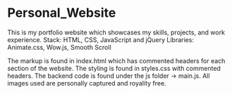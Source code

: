 # Personal_Website
This is my portfolio website which showcases my skills, projects, and work experience. 
Stack: HTML, CSS, JavaScript and jQuery
Libraries: Animate.css, Wow.js, Smooth Scroll

The markup is found in index.html which has commented headers for each section of the website.
The styling is found in styles.css with commented headers.
The backend code is found under the js folder -> main.js.
All images used are personally captured and royality free.
